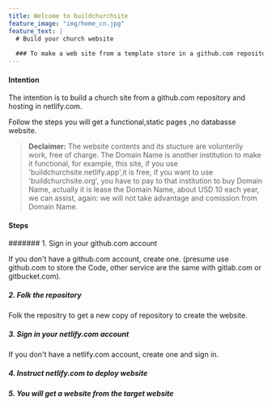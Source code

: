 ```yaml
---
title: Welcome to buildchurchsite
feature_image: "img/home_cn.jpg"
feature_text: |
  # Build your church website
  
  ### To make a web site from a template store in a github.com repository host in netlify.com
---
```


#### Intention

The intention is to build a church site from a github.com repository and hosting in netlify.com. 

Follow the steps you will get a functional,static pages ,no databasse website.

> **Declaimer:** The website contents and its stucture are volunterily work, free of charge. The Domain Name is another institution to make it functional, for example, this site, if you use 'buildchurchsite.netlify.app',it is free, if you want to use 'buildchurchsite.org', you have to pay to that institution to buy Domain Name, actually it is lease the Domain Name, about USD 10 each year, we can assist, again: we will not take advantage and comission from Domain Name.

#### Steps

####### 1. Sign in your github.com account

If you don't have a github.com account, create one. (presume use github.com to store the Code, other service are the same with gitlab.com or gitbucket.com).

##### 2. Folk the repository

Folk the repositry to get a new copy of repository to create the website.

##### 3. Sign in your netlify.com account

If you don't have a netlify.com account, create one and sign in.

##### 4. Instruct netlify.com to deploy website

##### 5. You will get a website from the target website
